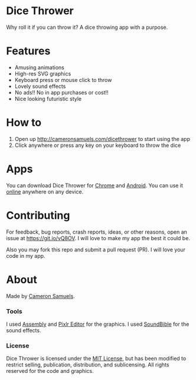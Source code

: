# Dice Thrower
Why roll it if you can throw it? A dice throwing app with a purpose.

# Features
- Amusing animations
- High-res SVG graphics
- Keyboard press or mouse click to throw
- Lovely sound effects
- No ads!! No in app purchases or cost!!
- Nice looking futuristic style

# How to
1. Open up <http://cameronsamuels.com/dicethrower> to start using the app
2. Click anywhere or press any key on your keyboard to throw the dice

# Apps
You can download Dice Thrower for [Chrome](https://goo.gl/knfd3k) and [Android](https://goo.gl/ZfrqTG). You can use it [online](http://cameronsamuels.com/dicethrower) anywhere on any device.

# Contributing
For feedback, bug reports, crash reports, ideas, or other reasons, open an issue at <https://git.io/vQ8OV>. I will love to make my app the best it could be.

Also you may fork this repo and submit a pull request (PR). I will love your code in my app.

# About
Made by [Cameron Samuels](http://cameronsamuels.com).

### Tools
I used [Assembly](http://assemblyapp.co) and [Pixlr Editor](http://pixlr.com/editor) for the graphics. I used [SoundBible](http://soundbible.com/) for the sound effects.

### License
Dice Thrower is licensed under the [MIT License](LICENSE), but has been modified to restrict selling, publication, distribution, and sublicensing. All rights reserved for the code and graphics.
